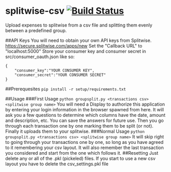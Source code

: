 # splitwise-csv [![Build Status](https://travis-ci.org/esecules/splitwise-csv.svg?branch=master)](https://travis-ci.org/esecules/splitwise-csv)
Upload expenses to splitwise from a csv file and splitting them evenly between a predefined group. 

##API Keys
You will need to obtain your own API keys from Splitwise.
https://secure.splitwise.com/apps/new
Set the "Callback URL" to "localhost:5000"
Store your consumer key and consumer secret in src/consumer_oauth.json like so:
```
{
    "consumer_key":"YOUR CONSUMER KEY",
    "consumer_secret":"YOUR CONSUMER SECRET"
}	
```

##Prerequesites
`pip install -r setup/requirements.txt`

##Usage
###First Usage
`python groupsplit.py <transactions csv> <splitwise group name>`
You will need a Display to authorize this application by entering your login information in the browser spawned from here.
It will ask you a few questions to determine which columns have the date, amount and description, etc. You can save the answers for future use. Then you go through each transaction one by one marking them to be split (or not). Finally it uploads them to your splitwise.
###Normal Usage
`python groupsplit.py <transactions csv> <splitwise group name>`
It will skip right to going through your transactions one by one, so long as you have agreed to it remembering your csv layout. It will also remember the last transaction you considered and start from the one which follows it.
##Resetting
Just delete any or all of the .pkl (pickeled) files. 
If you start to use a new csv layout you have to delete the csv_settings.pkl file 
